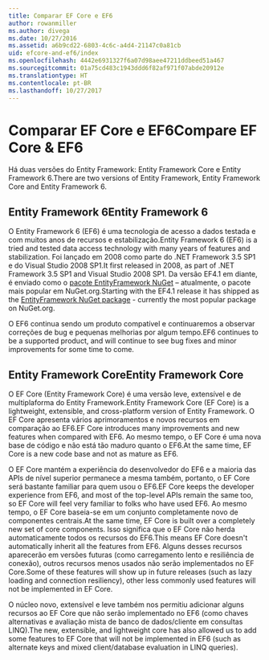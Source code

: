 ```yaml
---
title: Comparar EF Core e EF6
author: rowanmiller
ms.author: divega
ms.date: 10/27/2016
ms.assetid: a6b9cd22-6803-4c6c-a4d4-21147c0a81cb
uid: efcore-and-ef6/index
ms.openlocfilehash: 4442e6931327f6a07d98aee47211ddbeed51a467
ms.sourcegitcommit: 01a75cd483c1943ddd6f82af971f07abde20912e
ms.translationtype: HT
ms.contentlocale: pt-BR
ms.lasthandoff: 10/27/2017
---
```

# <a name="compare-ef-core--ef6"></a><span data-ttu-id="41951-102">Comparar EF Core e EF6</span><span class="sxs-lookup"><span data-stu-id="41951-102">Compare EF Core & EF6</span></span>

<span data-ttu-id="41951-103">Há duas versões do Entity Framework: Entity Framework Core e Entity Framework 6.</span><span class="sxs-lookup"><span data-stu-id="41951-103">There are two versions of Entity Framework, Entity Framework Core and Entity Framework 6.</span></span>

## <a name="entity-framework-6"></a><span data-ttu-id="41951-104">Entity Framework 6</span><span class="sxs-lookup"><span data-stu-id="41951-104">Entity Framework 6</span></span>

<span data-ttu-id="41951-105">O Entity Framework 6 (EF6) é uma tecnologia de acesso a dados testada e com muitos anos de recursos e estabilização.</span><span class="sxs-lookup"><span data-stu-id="41951-105">Entity Framework 6 (EF6) is a tried and tested data access technology with many years of features and stabilization.</span></span> <span data-ttu-id="41951-106">Foi lançado em 2008 como parte do .NET Framework 3.5 SP1 e do Visual Studio 2008 SP1.</span><span class="sxs-lookup"><span data-stu-id="41951-106">It first released in 2008, as part of .NET Framework 3.5 SP1 and Visual Studio 2008 SP1.</span></span> <span data-ttu-id="41951-107">Da versão EF4.1 em diante, é enviado como o [pacote EntityFramework NuGet](https://www.nuget.org/packages/EntityFramework/) – atualmente, o pacote mais popular em NuGet.org.</span><span class="sxs-lookup"><span data-stu-id="41951-107">Starting with the EF4.1 release it has shipped as the [EntityFramework NuGet package](https://www.nuget.org/packages/EntityFramework/) - currently the most popular package on NuGet.org.</span></span>

<span data-ttu-id="41951-108">O EF6 continua sendo um produto compatível e continuaremos a observar correções de bug e pequenas melhorias por algum tempo.</span><span class="sxs-lookup"><span data-stu-id="41951-108">EF6 continues to be a supported product, and will continue to see bug fixes and minor improvements for some time to come.</span></span>

## <a name="entity-framework-core"></a><span data-ttu-id="41951-109">Entity Framework Core</span><span class="sxs-lookup"><span data-stu-id="41951-109">Entity Framework Core</span></span>

<span data-ttu-id="41951-110">O EF Core (Entity Framework Core) é uma versão leve, extensível e de multiplaforma do Entity Framework.</span><span class="sxs-lookup"><span data-stu-id="41951-110">Entity Framework Core (EF Core) is a lightweight, extensible, and cross-platform version of Entity Framework.</span></span> <span data-ttu-id="41951-111">O EF Core apresenta vários aprimoramentos e novos recursos em comparação ao EF6.</span><span class="sxs-lookup"><span data-stu-id="41951-111">EF Core introduces many improvements and new features when compared with EF6.</span></span> <span data-ttu-id="41951-112">Ao mesmo tempo, o EF Core é uma nova base de código e não está tão maduro quanto o EF6.</span><span class="sxs-lookup"><span data-stu-id="41951-112">At the same time, EF Core is a new code base and not as mature as EF6.</span></span>

<span data-ttu-id="41951-113">O EF Core mantém a experiência do desenvolvedor do EF6 e a maioria das APIs de nível superior permanece a mesma também, portanto, o EF Core será bastante familiar para quem usou o EF6.</span><span class="sxs-lookup"><span data-stu-id="41951-113">EF Core keeps the developer experience from EF6, and most of the top-level APIs remain the same too, so EF Core will feel very familiar to folks who have used EF6.</span></span> <span data-ttu-id="41951-114">Ao mesmo tempo, o EF Core baseia-se em um conjunto completamente novo de componentes centrais.</span><span class="sxs-lookup"><span data-stu-id="41951-114">At the same time, EF Core is built over a completely new set of core components.</span></span> <span data-ttu-id="41951-115">Isso significa que o EF Core não herda automaticamente todos os recursos do EF6.</span><span class="sxs-lookup"><span data-stu-id="41951-115">This means EF Core doesn't automatically inherit all the features from EF6.</span></span> <span data-ttu-id="41951-116">Alguns desses recursos aparecerão em versões futuras (como carregamento lento e resiliência de conexão), outros recursos menos usados não serão implementados no EF Core.</span><span class="sxs-lookup"><span data-stu-id="41951-116">Some of these features will show up in future releases (such as lazy loading and connection resiliency), other less commonly used features will not be implemented in EF Core.</span></span>

<span data-ttu-id="41951-117">O núcleo novo, extensível e leve também nos permitiu adicionar alguns recursos ao EF Core que não serão implementado no EF6 (como chaves alternativas e avaliação mista de banco de dados/cliente em consultas LINQ).</span><span class="sxs-lookup"><span data-stu-id="41951-117">The new, extensible, and lightweight core has also allowed us to add some features to EF Core that will not be implemented in EF6 (such as alternate keys and mixed client/database evaluation in LINQ queries).</span></span>
